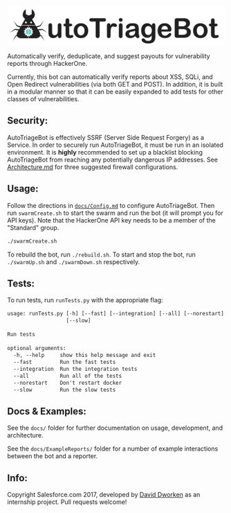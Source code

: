 ![AutoTriageBotBanner](docs/Logos/AutoTriageBotBanner.png)

Automatically verify, deduplicate, and suggest payouts for vulnerability reports through HackerOne. 

Currently, this bot can automatically verify reports about XSS, SQLi, and Open Redirect vulnerabilities (via both GET and POST). In addition, it is built in a modular manner so that it can be easily expanded to add tests for other classes of vulnerabilities. 

## Security: 

AutoTriageBot is effectively SSRF (Server Side Request Forgery) as a Service. In order to securely run AutoTriageBot, it must be run in an isolated environment. It is **highly** recommended to set up a blacklist blocking AutoTriageBot from reaching any potentially dangerous IP addresses. See [Architecture.md](docs/Architecture.md) for three suggested firewall configurations.  

## Usage:

Follow the directions in [`docs/Config.md`](docs/Config.md) to configure AutoTriageBot. Then run `swarmCreate.sh` to start the swarm and run the bot (it will prompt you for API keys). Note that the HackerOne API key needs to be a member of the "Standard" group. 

```bash
./swarmCreate.sh
```

To rebuild the bot, run `./rebuild.sh`. To start and stop the bot, run `./swarmUp.sh` and `./swarmDown.sh` respectively. 

## Tests: 

To run tests, run `runTests.py` with the appropriate flag: 

```
usage: runTests.py [-h] [--fast] [--integration] [--all] [--norestart]
                   [--slow]

Run tests

optional arguments:
  -h, --help     show this help message and exit
  --fast         Run the fast tests
  --integration  Run the integration tests
  --all          Run all of the tests
  --norestart    Don't restart docker
  --slow         Run the slow tests
```

## Docs & Examples:

See the `docs/` folder for further documentation on usage, development, and architecture. 

See the `docs/ExampleReports/` folder for a number of example interactions between the bot and a reporter. 

## Info: 

Copyright Salesforce.com 2017, developed by [David Dworken](https://github.com/ddworken) as an internship project. Pull requests welcome!
